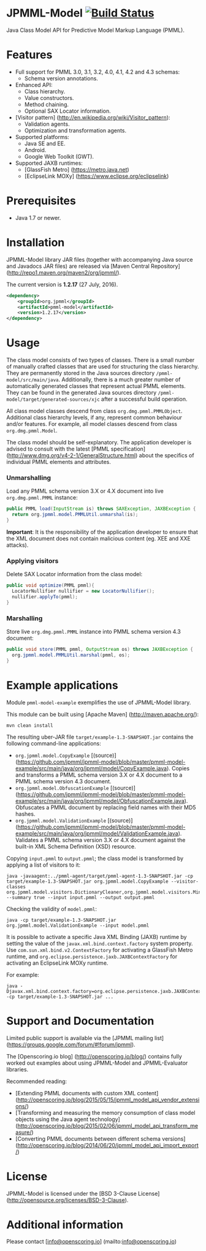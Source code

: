 JPMML-Model [![Build Status](https://travis-ci.org/jpmml/jpmml-model.png?branch=master)](https://travis-ci.org/jpmml/jpmml-model)
===========

Java Class Model API for Predictive Model Markup Language (PMML).

# Features #

* Full support for PMML 3.0, 3.1, 3.2, 4.0, 4.1, 4.2 and 4.3 schemas:
  * Schema version annotations.
* Enhanced API:
  * Class hierarchy.
  * Value constructors.
  * Method chaining.
  * Optional SAX Locator information.
* [Visitor pattern] (http://en.wikipedia.org/wiki/Visitor_pattern):
  * Validation agents.
  * Optimization and transformation agents.
* Supported platforms:
  * Java SE and EE.
  * Android.
  * Google Web Toolkit (GWT).
* Supported JAXB runtimes:
  * [GlassFish Metro] (https://metro.java.net)
  * [EclipseLink MOXy] (https://www.eclipse.org/eclipselink)

# Prerequisites #

* Java 1.7 or newer.

# Installation #

JPMML-Model library JAR files (together with accompanying Java source and Javadocs JAR files) are released via [Maven Central Repository] (http://repo1.maven.org/maven2/org/jpmml/).

The current version is **1.2.17** (27 July, 2016).

```xml
<dependency>
	<groupId>org.jpmml</groupId>
	<artifactId>pmml-model</artifactId>
	<version>1.2.17</version>
</dependency>
```

# Usage #

The class model consists of two types of classes. There is a small number of manually crafted classes that are used for structuring the class hierarchy. They are permanently stored in the Java sources directory `/pmml-model/src/main/java`. Additionally, there is a much greater number of automatically generated classes that represent actual PMML elements. They can be found in the generated Java sources directory `/pmml-model/target/generated-sources/xjc` after a successful build operation.

All class model classes descend from class `org.dmg.pmml.PMMLObject`. Additional class hierarchy levels, if any, represent common behaviour and/or features. For example, all model classes descend from class `org.dmg.pmml.Model`.

The class model should be self-explanatory. The application developer is advised to consult with the latest [PMML specification] (http://www.dmg.org/v4-2-1/GeneralStructure.html) about the specifics of individual PMML elements and attributes.

### Unmarshalling ###

Load any PMML schema version 3.X or 4.X document into live `org.dmg.pmml.PMML` instance:

```java
public PMML load(InputStream is) throws SAXException, JAXBException {
  return org.jpmml.model.PMMLUtil.unmarshal(is);
}
```

**Important**: It is the responsibility of the application developer to ensure that the XML document does not contain malicious content (eg. XEE and XXE attacks).

### Applying visitors ###

Delete SAX Locator information from the class model:

```java
public void optimize(PMML pmml){
  LocatorNullifier nullifier = new LocatorNullifier();
  nullifier.applyTo(pmml);
}
```

### Marshalling ###

Store live `org.dmg.pmml.PMML` instance into PMML schema version 4.3 document:

```java
public void store(PMML pmml, OutputStream os) throws JAXBException {
  org.jpmml.model.PMMLUtil.marshal(pmml, os);
}
```

# Example applications #

Module `pmml-model-example` exemplifies the use of JPMML-Model library.

This module can be built using [Apache Maven] (http://maven.apache.org/):
```
mvn clean install
```

The resulting uber-JAR file `target/example-1.3-SNAPSHOT.jar` contains the following command-line applications:
* `org.jpmml.model.CopyExample` [(source)] (https://github.com/jpmml/jpmml-model/blob/master/pmml-model-example/src/main/java/org/jpmml/model/CopyExample.java). Copies and transforms a PMML schema version 3.X or 4.X document to a PMML schema version 4.3 document.
* `org.jpmml.model.ObfuscationExample` [(source)] (https://github.com/jpmml/jpmml-model/blob/master/pmml-model-example/src/main/java/org/jpmml/model/ObfuscationExample.java). Obfuscates a PMML document by replacing field names with their MD5 hashes.
* `org.jpmml.model.ValidationExample` [(source)] (https://github.com/jpmml/jpmml-model/blob/master/pmml-model-example/src/main/java/org/jpmml/model/ValidationExample.java). Validates a PMML schema version 3.X or 4.X document against the built-in XML Schema Definition (XSD) resource.

Copying `input.pmml` to `output.pmml`; the class model is transformed by applying a list of visitors to it:
```
java -javaagent:../pmml-agent/target/pmml-agent-1.3-SNAPSHOT.jar -cp target/example-1.3-SNAPSHOT.jar org.jpmml.model.CopyExample --visitor-classes org.jpmml.model.visitors.DictionaryCleaner,org.jpmml.model.visitors.MiningSchemaCleaner --summary true --input input.pmml --output output.pmml
```

Checking the validity of `model.pmml`:
```
java -cp target/example-1.3-SNAPSHOT.jar org.jpmml.model.ValidationExample --input model.pmml
```

It is possible to activate a specific Java XML Binding (JAXB) runtime by setting the value of the `javax.xml.bind.context.factory` system property. Use `com.sun.xml.bind.v2.ContextFactory` for activating a GlassFish Metro runtime, and `org.eclipse.persistence.jaxb.JAXBContextFactory` for activating an EclipseLink MOXy runtime.

For example:
```
java -Djavax.xml.bind.context.factory=org.eclipse.persistence.jaxb.JAXBContextFactory -cp target/example-1.3-SNAPSHOT.jar ...
```

# Support and Documentation #

Limited public support is available via the [JPMML mailing list] (https://groups.google.com/forum/#!forum/jpmml).

The [Openscoring.io blog] (http://openscoring.io/blog/) contains fully worked out examples about using JPMML-Model and JPMML-Evaluator libraries.

Recommended reading:
* [Extending PMML documents with custom XML content] (http://openscoring.io/blog/2015/05/15/jpmml_model_api_vendor_extensions/)
* [Transforming and measuring the memory consumption of class model objects using the Java agent technology] (http://openscoring.io/blog/2015/02/06/jpmml_model_api_transform_measure/)
* [Converting PMML documents between different schema versions] (http://openscoring.io/blog/2014/06/20/jpmml_model_api_import_export/)

# License #

JPMML-Model is licensed under the [BSD 3-Clause License] (http://opensource.org/licenses/BSD-3-Clause).

# Additional information #

Please contact [info@openscoring.io] (mailto:info@openscoring.io)
